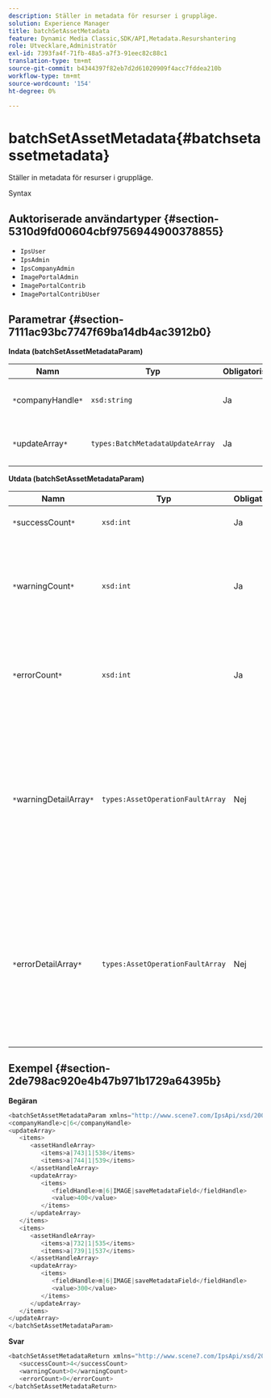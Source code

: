 ```yaml
---
description: Ställer in metadata för resurser i gruppläge.
solution: Experience Manager
title: batchSetAssetMetadata
feature: Dynamic Media Classic,SDK/API,Metadata.Resurshantering
role: Utvecklare,Administratör
exl-id: 7393fa4f-71fb-48a5-a7f3-91eec82c88c1
translation-type: tm+mt
source-git-commit: b4344397f82eb7d2d61020909f4acc7fddea210b
workflow-type: tm+mt
source-wordcount: '154'
ht-degree: 0%

---
```


# batchSetAssetMetadata{#batchsetassetmetadata}

Ställer in metadata för resurser i gruppläge.

Syntax

## Auktoriserade användartyper {#section-5310d9fd00604cbf9756944900378855}

* `IpsUser`
* `IpsAdmin`
* `IpsCompanyAdmin`
* `ImagePortalAdmin`
* `ImagePortalContrib`
* `ImagePortalContribUser`

## Parametrar {#section-7111ac93bc7747f69ba14db4ac3912b0}

**Indata (batchSetAssetMetadataParam)**

| Namn | Typ | Obligatoriskt | Beskrivning |
|---|---|---|---|
| `*`companyHandle`*` | `xsd:string` | Ja | Referensen till det företag vars metadata du vill ange i en gruppåtgärd. |
| `*`updateArray`*` | `types:BatchMetadataUpdateArray` | Ja | Arrayen med metadatauppdateringar som används för resurserna. |

**Utdata (batchSetAssetMetadataParam)**

| Namn | Typ | Obligatoriskt | Beskrivning |
|---|---|---|---|
| `*`successCount`*` | `xsd:int` | Ja | Antalet angivna metadata. |
| `*`warningCount`*` | `xsd:int` | Ja | Antalet varningar som genereras när åtgärden försökte ange metadata. |
| `*`errorCount`*` | `xsd:int` | Ja | Antalet fel som genererades när åtgärden försökte ange metadata. |
| `*`warningDetailArray`*` | `types:AssetOperationFaultArray` | Nej | Arrayen med detaljer som är associerade med resurserna som genererar varningar när åtgärden försökte batchställa in metadata för resurserna. |
| `*`errorDetailArray`*` | `types:AssetOperationFaultArray` | Nej | Arrayen med information som är associerad med resurserna som genererar fel när åtgärden försökte batchställa in metadata för resurserna. |

## Exempel {#section-2de798ac920e4b47b971b1729a64395b}

**Begäran**

```java
<batchSetAssetMetadataParam xmlns="http://www.scene7.com/IpsApi/xsd/2008-01-15">
<companyHandle>c|6</companyHandle>
<updateArray>
   <items>
      <assetHandleArray>
         <items>a|743|1|538</items>
         <items>a|744|1|539</items>
      </assetHandleArray>
      <updateArray>
         <items>
            <fieldHandle>m|6|IMAGE|saveMetadataField</fieldHandle>
            <value>400</value>
         </items>
      </updateArray>
   </items>
   <items>
      <assetHandleArray>
         <items>a|732|1|535</items>
         <items>a|739|1|537</items>
      </assetHandleArray>
      <updateArray>
         <items>
            <fieldHandle>m|6|IMAGE|saveMetadataField</fieldHandle>
            <value>300</value>
         </items>
      </updateArray>
   </items>
</updateArray>
</batchSetAssetMetadataParam>
```

**Svar**

```java
<batchSetAssetMetadataReturn xmlns="http://www.scene7.com/IpsApi/xsd/2008-01-15">
   <successCount>4</successCount>
   <warningCount>0</warningCount>
   <errorCount>0</errorCount>
</batchSetAssetMetadataReturn>
```
